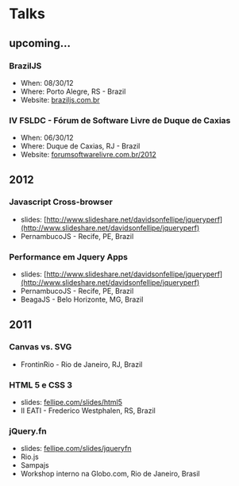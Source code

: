 # Talks

## upcoming...

### BrazilJS
<!--* Presentation title: *#*
* Presentation slides: *#* -->
* When: 08/30/12
* Where: Porto Alegre, RS - Brazil
* Website: [braziljs.com.br](http://braziljs.com.br/)

### IV FSLDC - Fórum de Software Livre de Duque de Caxias
<!--* Presentation title: Performance em Jquery Apps
* Presentation slides: [http://www.slideshare.net/davidsonfellipe/jqueryperf](http://www.slideshare.net/davidsonfellipe/jqueryperf)-->
* When: 06/30/12
* Where: Duque de Caxias, RJ - Brazil
* Website: [forumsoftwarelivre.com.br/2012](http://forumsoftwarelivre.com.br/2012/)


## 2012

### Javascript Cross-browser
* slides: [http://www.slideshare.net/davidsonfellipe/jqueryperf](http://www.slideshare.net/davidsonfellipe/jqueryperf)
* PernambucoJS - Recife, PE, Brazil

### Performance em Jquery Apps
* slides: [http://www.slideshare.net/davidsonfellipe/jqueryperf](http://www.slideshare.net/davidsonfellipe/jqueryperf)
* PernambucoJS - Recife, PE, Brazil
* BeagaJS - Belo Horizonte, MG, Brazil

## 2011

### Canvas vs. SVG
* FrontinRio - Rio de Janeiro, RJ, Brazil

### HTML 5 e CSS 3
* slides: [fellipe.com/slides/html5](fellipe.com/slides/html5)
* II EATI - Frederico Westphalen, RS, Brazil

### jQuery.fn
*  slides: [fellipe.com/slides/jqueryfn](fellipe.com/slides/jqueryfn)
* Rio.js 
* Sampajs
* Workshop interno na Globo.com, Rio de Janeiro, Brasil